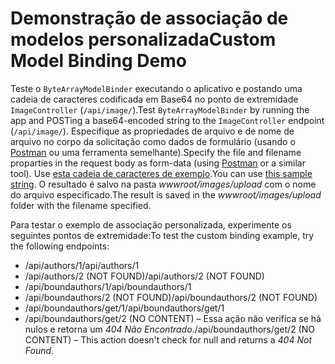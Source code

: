 # <a name="custom-model-binding-demo"></a><span data-ttu-id="e5550-101">Demonstração de associação de modelos personalizada</span><span class="sxs-lookup"><span data-stu-id="e5550-101">Custom Model Binding Demo</span></span>

<span data-ttu-id="e5550-102">Teste o `ByteArrayModelBinder` executando o aplicativo e postando uma cadeia de caracteres codificada em Base64 no ponto de extremidade `ImageController` (`/api/image/`).</span><span class="sxs-lookup"><span data-stu-id="e5550-102">Test `ByteArrayModelBinder` by running the app and POSTing a base64-encoded string to the `ImageController` endpoint (`/api/image/`).</span></span> <span data-ttu-id="e5550-103">Especifique as propriedades de arquivo e de nome de arquivo no corpo da solicitação como dados de formulário (usando o [Postman](https://www.getpostman.com/) ou uma ferramenta semelhante).</span><span class="sxs-lookup"><span data-stu-id="e5550-103">Specify the file and filename proparties in the request body as form-data (using [Postman](https://www.getpostman.com/) or a similar tool).</span></span> <span data-ttu-id="e5550-104">Use [esta cadeia de caracteres de exemplo](Base64String.txt).</span><span class="sxs-lookup"><span data-stu-id="e5550-104">You can use [this sample string](Base64String.txt).</span></span> <span data-ttu-id="e5550-105">O resultado é salvo na pasta *wwwroot/images/upload* com o nome do arquivo especificado.</span><span class="sxs-lookup"><span data-stu-id="e5550-105">The result is saved in the *wwwroot/images/upload* folder with the filename specified.</span></span>

<span data-ttu-id="e5550-106">Para testar o exemplo de associação personalizada, experimente os seguintes pontos de extremidade:</span><span class="sxs-lookup"><span data-stu-id="e5550-106">To test the custom binding example, try the following endpoints:</span></span>

* <span data-ttu-id="e5550-107">/api/authors/1</span><span class="sxs-lookup"><span data-stu-id="e5550-107">/api/authors/1</span></span>
* <span data-ttu-id="e5550-108">/api/authors/2 (NOT FOUND)</span><span class="sxs-lookup"><span data-stu-id="e5550-108">/api/authors/2 (NOT FOUND)</span></span>
* <span data-ttu-id="e5550-109">/api/boundauthors/1</span><span class="sxs-lookup"><span data-stu-id="e5550-109">/api/boundauthors/1</span></span>
* <span data-ttu-id="e5550-110">/api/boundauthors/2 (NOT FOUND)</span><span class="sxs-lookup"><span data-stu-id="e5550-110">/api/boundauthors/2 (NOT FOUND)</span></span>
* <span data-ttu-id="e5550-111">/api/boundauthors/get/1</span><span class="sxs-lookup"><span data-stu-id="e5550-111">/api/boundauthors/get/1</span></span>
* <span data-ttu-id="e5550-112">/api/boundauthors/get/2 (NO CONTENT) &ndash; Essa ação não verifica se há nulos e retorna um *404 Não Encontrado*.</span><span class="sxs-lookup"><span data-stu-id="e5550-112">/api/boundauthors/get/2 (NO CONTENT) &ndash; This action doesn't check for null and returns a *404 Not Found*.</span></span>
